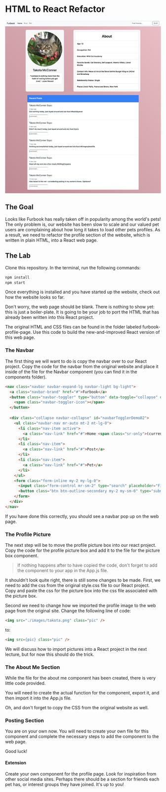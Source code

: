 # HTML to React Refactor

![profile](profile.png)

## The Goal
Looks like Furbook has really taken off in popularity among the world's pets! The only problem is, our website has been slow to scale and our valued pet users are complaining about how long it takes to load other pets profiles. As a result, we need to refactor the profile section of the website, which is written in plain HTML, into a React web page.

## The Lab
Clone this repository. In the terminal, run the following commands:

```HTML
npm install
npm start
```

Once everything is installed and you have started up the website, check out how the website looks so far.

Don't worry, the web page should be blank. There is nothing to show yet: this is just a boiler-plate. It is going to be your job to port the HTML that has already been written into this React project.

The original HTML and CSS files can be found in the folder labeled furbook-profile-page. Use this code to build the new-and-improved React version of this web page.

### The Navbar
The first thing we will want to do is copy the navbar over to our React project. Copy the code for the navbar from the original website and place it inside of the file for the Navbar component (you can find it in the components folder).

```html
<nav class="navbar navbar-expand-lg navbar-light bg-light">
  <a class="navbar-brand" href="#">Furbook</a>
  <button class="navbar-toggler" type="button" data-toggle="collapse" data-target="#navbarTogglerDemo02" aria- controls="navbarTogglerDemo02" aria-expanded="false" aria-label="Toggle navigation">
    <span class="navbar-toggler-icon"></span>
  </button>

  <div class="collapse navbar-collapse" id="navbarTogglerDemo02">
    <ul class="navbar-nav mr-auto mt-2 mt-lg-0">
      <li class="nav-item active">
        <a class="nav-link" href="#">Home <span class="sr-only">(current)</span></a>
      </li>
      <li class="nav-item">
        <a class="nav-link" href="#">Post</a>
      </li>
      <li class="nav-item">
        <a class="nav-link" href="#">Pet</a>
      </li>
    </ul>
    <form class="form-inline my-2 my-lg-0">
      <input class="form-control mr-sm-2" type="search" placeholder="Find friends..." />
      <button class="btn btn-outline-secondary my-2 my-sm-0" type="submit">Sniff</button>
    </form>
  </div>
</nav>
```

If you have done this correctly, you should see a navbar pop up on the web page.

### The Profile Picture
The next step will be to move the profile picture box into our react project. Copy the code for the profile picture box and add it to the file for the picture box component.

>If nothing happens after to have copied the code, don't forget to add the component to your app in the App.js file.

It shouldn't look quite right, there is still some changes to be made. First, we need to add the css from the original style.css file to our React project.
Copy and paste the css for the picture box into the css file associated with the picture box.

Second we need to change how we imported the profile image to the web page from the original site. Change the following line of code:

```HTML        
<img src="./images/takota.png" class="pic" />
```

to:

```HTML        
<img src={pic} class="pic" />
```

We will discuss how to import pictures into a React project in the next lecture, but for now this should do the trick.

### The About Me Section
While the file for the about me component has been created, there is very little code provided.

You will need to create the actual function for the component, export it, and then import it into the App.js file.

Oh, and don't forget to copy the CSS from the original website as well.

### Posting Section
You are on your own now. You will need to create your own file for this component and complete the necessary steps to add the component to the web page.

Good luck!

#### Extension
Create your own component for the profile page. Look for inspiration from other social media sites. Perhaps there should be a section for friends each pet has, or interest groups they have joined. It's up to you!

